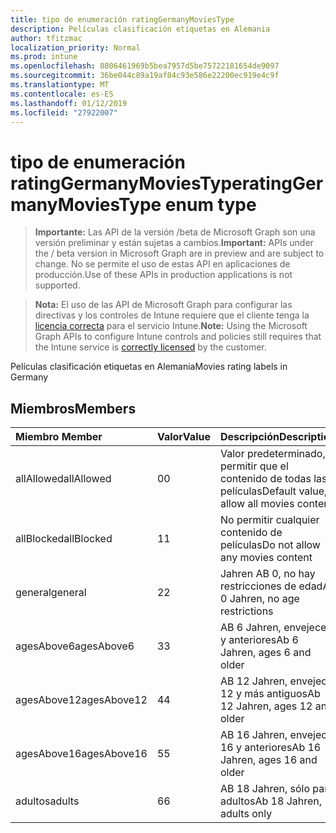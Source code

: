 ```yaml
---
title: tipo de enumeración ratingGermanyMoviesType
description: Películas clasificación etiquetas en Alemania
author: tfitzmac
localization_priority: Normal
ms.prod: intune
ms.openlocfilehash: 8806461969b5bea7957d5be75722181654de9097
ms.sourcegitcommit: 36be044c89a19af84c93e586e22200ec919e4c9f
ms.translationtype: MT
ms.contentlocale: es-ES
ms.lasthandoff: 01/12/2019
ms.locfileid: "27922007"
---
```

# <a name="ratinggermanymoviestype-enum-type"></a><span data-ttu-id="85d7b-103">tipo de enumeración ratingGermanyMoviesType</span><span class="sxs-lookup"><span data-stu-id="85d7b-103">ratingGermanyMoviesType enum type</span></span>

> <span data-ttu-id="85d7b-104">**Importante:** Las API de la versión /beta de Microsoft Graph son una versión preliminar y están sujetas a cambios.</span><span class="sxs-lookup"><span data-stu-id="85d7b-104">**Important:** APIs under the / beta version in Microsoft Graph are in preview and are subject to change.</span></span> <span data-ttu-id="85d7b-105">No se permite el uso de estas API en aplicaciones de producción.</span><span class="sxs-lookup"><span data-stu-id="85d7b-105">Use of these APIs in production applications is not supported.</span></span>

> <span data-ttu-id="85d7b-106">**Nota:** El uso de las API de Microsoft Graph para configurar las directivas y los controles de Intune requiere que el cliente tenga la [licencia correcta](https://go.microsoft.com/fwlink/?linkid=839381) para el servicio Intune.</span><span class="sxs-lookup"><span data-stu-id="85d7b-106">**Note:** Using the Microsoft Graph APIs to configure Intune controls and policies still requires that the Intune service is [correctly licensed](https://go.microsoft.com/fwlink/?linkid=839381) by the customer.</span></span>

<span data-ttu-id="85d7b-107">Películas clasificación etiquetas en Alemania</span><span class="sxs-lookup"><span data-stu-id="85d7b-107">Movies rating labels in Germany</span></span>
## <a name="members"></a><span data-ttu-id="85d7b-108">Miembros</span><span class="sxs-lookup"><span data-stu-id="85d7b-108">Members</span></span>
|<span data-ttu-id="85d7b-109">Miembro	</span><span class="sxs-lookup"><span data-stu-id="85d7b-109">Member</span></span>|<span data-ttu-id="85d7b-110">Valor</span><span class="sxs-lookup"><span data-stu-id="85d7b-110">Value</span></span>|<span data-ttu-id="85d7b-111">Descripción</span><span class="sxs-lookup"><span data-stu-id="85d7b-111">Description</span></span>|
|:---|:---|:---|
|<span data-ttu-id="85d7b-112">allAllowed</span><span class="sxs-lookup"><span data-stu-id="85d7b-112">allAllowed</span></span>|<span data-ttu-id="85d7b-113">0</span><span class="sxs-lookup"><span data-stu-id="85d7b-113">0</span></span>|<span data-ttu-id="85d7b-114">Valor predeterminado, permitir que el contenido de todas las películas</span><span class="sxs-lookup"><span data-stu-id="85d7b-114">Default value, allow all movies content</span></span>|
|<span data-ttu-id="85d7b-115">allBlocked</span><span class="sxs-lookup"><span data-stu-id="85d7b-115">allBlocked</span></span>|<span data-ttu-id="85d7b-116">1</span><span class="sxs-lookup"><span data-stu-id="85d7b-116">1</span></span>|<span data-ttu-id="85d7b-117">No permitir cualquier contenido de películas</span><span class="sxs-lookup"><span data-stu-id="85d7b-117">Do not allow any movies content</span></span>|
|<span data-ttu-id="85d7b-118">general</span><span class="sxs-lookup"><span data-stu-id="85d7b-118">general</span></span>|<span data-ttu-id="85d7b-119">2</span><span class="sxs-lookup"><span data-stu-id="85d7b-119">2</span></span>|<span data-ttu-id="85d7b-120">Jahren AB 0, no hay restricciones de edad</span><span class="sxs-lookup"><span data-stu-id="85d7b-120">Ab 0 Jahren, no age restrictions</span></span>|
|<span data-ttu-id="85d7b-121">agesAbove6</span><span class="sxs-lookup"><span data-stu-id="85d7b-121">agesAbove6</span></span>|<span data-ttu-id="85d7b-122">3</span><span class="sxs-lookup"><span data-stu-id="85d7b-122">3</span></span>|<span data-ttu-id="85d7b-123">AB 6 Jahren, envejece 6 y anteriores</span><span class="sxs-lookup"><span data-stu-id="85d7b-123">Ab 6 Jahren, ages 6 and older</span></span>|
|<span data-ttu-id="85d7b-124">agesAbove12</span><span class="sxs-lookup"><span data-stu-id="85d7b-124">agesAbove12</span></span>|<span data-ttu-id="85d7b-125">4</span><span class="sxs-lookup"><span data-stu-id="85d7b-125">4</span></span>|<span data-ttu-id="85d7b-126">AB 12 Jahren, envejece 12 y más antiguos</span><span class="sxs-lookup"><span data-stu-id="85d7b-126">Ab 12 Jahren, ages 12 and older</span></span>|
|<span data-ttu-id="85d7b-127">agesAbove16</span><span class="sxs-lookup"><span data-stu-id="85d7b-127">agesAbove16</span></span>|<span data-ttu-id="85d7b-128">5</span><span class="sxs-lookup"><span data-stu-id="85d7b-128">5</span></span>|<span data-ttu-id="85d7b-129">AB 16 Jahren, envejece 16 y anteriores</span><span class="sxs-lookup"><span data-stu-id="85d7b-129">Ab 16 Jahren, ages 16 and older</span></span>|
|<span data-ttu-id="85d7b-130">adultos</span><span class="sxs-lookup"><span data-stu-id="85d7b-130">adults</span></span>|<span data-ttu-id="85d7b-131">6</span><span class="sxs-lookup"><span data-stu-id="85d7b-131">6</span></span>|<span data-ttu-id="85d7b-132">AB 18 Jahren, sólo para adultos</span><span class="sxs-lookup"><span data-stu-id="85d7b-132">Ab 18 Jahren, adults only</span></span>|





